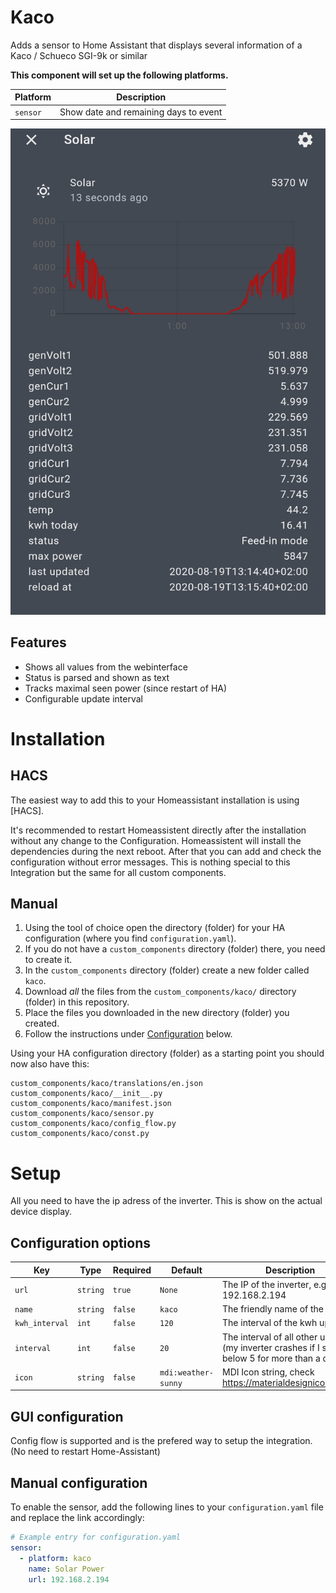 # Kaco

Adds a sensor to Home Assistant that displays several information of a Kaco / Schueco SGI-9k or similar

**This component will set up the following platforms.**

Platform | Description
-- | --
`sensor` | Show date and remaining days to event

![Example](kaco.png)


## Features

- Shows all values from the webinterface
- Status is parsed and shown as text
- Tracks maximal seen power (since restart of HA)
- Configurable update interval

# Installation

## HACS
The easiest way to add this to your Homeassistant installation is using [HACS]. 

It's recommended to restart Homeassistent directly after the installation without any change to the Configuration. 
Homeassistent will install the dependencies during the next reboot. After that you can add and check the configuration without error messages. 
This is nothing special to this Integration but the same for all custom components.

## Manual

1. Using the tool of choice open the directory (folder) for your HA configuration (where you find `configuration.yaml`).
2. If you do not have a `custom_components` directory (folder) there, you need to create it.
3. In the `custom_components` directory (folder) create a new folder called `kaco`.
4. Download _all_ the files from the `custom_components/kaco/` directory (folder) in this repository.
5. Place the files you downloaded in the new directory (folder) you created.
6. Follow the instructions under [Configuration](#Configuration) below.

Using your HA configuration directory (folder) as a starting point you should now also have this:

```text
custom_components/kaco/translations/en.json
custom_components/kaco/__init__.py
custom_components/kaco/manifest.json
custom_components/kaco/sensor.py
custom_components/kaco/config_flow.py
custom_components/kaco/const.py

```

# Setup

All you need to have the ip adress of the inverter. This is show on the actual device display.

## Configuration options

Key | Type | Required | Default | Description
-- | -- | -- | -- | --
`url` | `string` | `true` | `None` | The IP of the inverter, e.g. 192.168.2.194
`name` | `string` | `false` | `kaco` |  The friendly name of the sensor
`kwh_interval` | `int` | `false` | `120` |  The interval of the kwh update
`interval` | `int` | `false` | `20` |  The interval of all other updates (my inverter crashes if I set it below 5 for more than a day)
`icon` | `string` | `false` | `mdi:weather-sunny` | MDI Icon string, check https://materialdesignicons.com/

## GUI configuration

Config flow is supported and is the prefered way to setup the integration. (No need to restart Home-Assistant)

## Manual configuration

To enable the sensor, add the following lines to your `configuration.yaml` file and replace the link accordingly:

```yaml
# Example entry for configuration.yaml
sensor:
  - platform: kaco
    name: Solar Power
    url: 192.168.2.194
 ```